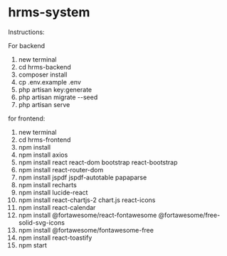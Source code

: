 # hrms-system

Instructions:

For backend
1. new terminal
2. cd hrms-backend
3. composer install
4. cp .env.example .env
5. php artisan key:generate
6. php artisan migrate --seed
7. php artisan serve

for frontend:
1. new terminal
2. cd hrms-frontend
3. npm install
4. npm install axios
5. npm install react react-dom bootstrap react-bootstrap
6. npm install react-router-dom
7. npm install jspdf jspdf-autotable papaparse
8. npm install recharts
9. npm install lucide-react
10. npm install react-chartjs-2 chart.js react-icons
11. npm install react-calendar
12. npm install @fortawesome/react-fontawesome @fortawesome/free-solid-svg-icons
13. npm install @fortawesome/fontawesome-free
14. npm install react-toastify
14. npm start
